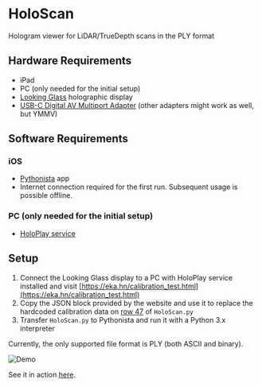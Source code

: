 # HoloScan
Hologram viewer for LiDAR/TrueDepth scans in the PLY format

## Hardware Requirements
- iPad
- PC (only needed for the initial setup)
- [Looking Glass](https://lookingglassfactory.com) holographic display
- [USB-C Digital AV Multiport Adapter](https://www.apple.com/shop/product/MUF82AM/A/usb-c-digital-av-multiport-adapter) (other adapters might work as well, but YMMV)

## Software Requirements
### iOS
- [Pythonista](http://omz-software.com/pythonista/) app
- Internet connection required for the first run. Subsequent usage is possible offline.

### PC (only needed for the initial setup)
- [HoloPlay service](https://lookingglassfactory.com/software/holoplay-service)

## Setup
1) Connect the Looking Glass display to a PC with HoloPlay service installed and visit [https://eka.hn/calibration_test.html](https://eka.hn/calibration_test.html)
2) Copy the JSON block provided by the website and use it to replace the hardcoded calibration data on [row 47](https://github.com/jankais3r/HoloScan/blob/main/HoloScan.py#L47) of `HoloScan.py`
3) Transfer `HoloScan.py` to Pythonista and run it with a Python 3.x interpreter

Currently, the only supported file format is PLY (both ASCII and binary).


![Demo](https://github.com/jankais3r/HoloScan/blob/main/demo.gif)

See it in action [here](https://youtu.be/c4W8ymGWy14).
